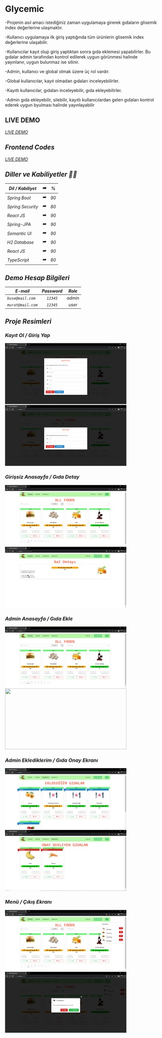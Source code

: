 # Glycemic
-Projenin asıl amacı istediğiniz zaman uygulamaya girerek gıdaların glisemik index değerlerine ulaşmaktır. 

-Kullanıcı uygulamaya ilk giriş yaptığında tüm ürünlerin glisemik index değerlerine ulaşabilir. 

-Kullanıcılar kayıt olup giriş yaptıktan sonra gıda eklemesi yapabilirler. Bu gıdalar admin tarafından kontrol edilerek uygun görünmesi halinde yayınlanır, uygun bulunmaz ise silinir.

-Admin, kullanıcı ve global olmak üzere üç rol vardır. 

-Global kullanıcılar, kayıt olmadan gıdaları inceleyebilirler.

-Kayıtlı kullanıcılar, gıdaları inceleyebilir, gıda ekleyebilirler.

-Admin gıda ekleyebilir, silebilir, kayıtlı kullanıcılardan gelen gıdaları kontrol ederek uygun byulması halinde yayınlayabilir

 ## LIVE DEMO
 <p><em><a href="https://glycemicindex.herokuapp.com/">LIVE DEMO</a></br>
 
 ## Frontend Codes
 <p><em><a href="https://github.com/Buse5/Glycemic-FrontEnd">LIVE DEMO</a></br>
  
 ## Diller ve Kabiliyetler 👩‍💻

| Dil / Kabiliyet | :arrow_right: | % |
| ------------- |:-------------:|:-------------:|
| Spring Boot | :arrow_right: | 90 |
| Spring Security | :arrow_right: | 80 |
| React JS | :arrow_right: | 90 |
| Spring-JPA | :arrow_right: | 90 |
| Semantic UI | :arrow_right: | 90 |
| H2 Database | :arrow_right: | 90 |
| React JS | :arrow_right: | 90 |
| TypeScript | :arrow_right: | 80 |

## Demo Hesap Bilgileri

| E-mail | Password | Role |
| ------------- |:-------------:|:-------------:|
| ```buse@mail.com``` | ```12345``` | admin |
| ```murat@mail.com```| ```12345``` | user|

## Proje Resimleri

### Kayıt Ol / Giriş Yap
<a href="https://github.com/Buse5/Glycemic/blob/master/Images/Kay%C4%B1tOl.PNG" target="_blank">
<img src="https://github.com/Buse5/Glycemic/blob/master/Images/Kay%C4%B1tOl.PNG" width="400" height="200" style="max-width:100%;"></a>

<a href="https://github.com/Buse5/Glycemic/blob/master/Images/Girisyap.PNG" target="_blank">
<img src="https://github.com/Buse5/Glycemic/blob/master/Images/Girisyap.PNG" width="400" height="200" style="max-width:100%;"></a>

### Girişsiz Anasayfa / Gıda Detay

<a href="https://github.com/Buse5/Glycemic/blob/master/Images/GirissizAnasayfa.PNG" target="_blank">
<img src="https://github.com/Buse5/Glycemic/blob/master/Images/GirissizAnasayfa.PNG" width="400" height="200" style="max-width:100%;"></a>

<a href="https://github.com/Buse5/Glycemic/blob/master/Images/Detay.PNG" target="_blank">
<img src="https://github.com/Buse5/Glycemic/blob/master/Images/Detay.PNG" width="400" height="200" style="max-width:100%;"></a>

### Admin Anasayfa / Gıda Ekle

<a href="https://github.com/Buse5/Glycemic/blob/master/Images/AdminAnasayfa.PNG" target="_blank">
<img src="https://github.com/Buse5/Glycemic/blob/master/Images/AdminAnasayfa.PNG" width="400" height="200" style="max-width:100%;"></a>

<a href="https://github.com/Buse5/Glycemic/blob/master/Images/G%C4%B1daEkle.PNG" target="_blank">
<img src="https://github.com/Buse5/Glycemic/blob/master/Images/G%C4%B1daEkle.PNG" width="400" height="200" style="max-width:100%;"></a>

### Admin Eklediklerim / Gıda Onay Ekranı

<a href="https://github.com/Buse5/Glycemic/blob/master/Images/AdminEklediklerim.PNG" target="_blank">
<img src="https://github.com/Buse5/Glycemic/blob/master/Images/AdminEklediklerim.PNG" width="400" height="200" style="max-width:100%;"></a>

<a href="https://github.com/Buse5/Glycemic/blob/master/Images/AdminOnay.PNG" target="_blank">
<img src="https://github.com/Buse5/Glycemic/blob/master/Images/AdminOnay.PNG" width="400" height="200" style="max-width:100%;"></a>

### Menü / Çıkış Ekranı

<a href="https://github.com/Buse5/Glycemic/blob/master/Images/Men%C3%BCn%C3%BCz.PNG" target="_blank">
<img src="https://github.com/Buse5/Glycemic/blob/master/Images/Men%C3%BCn%C3%BCz.PNG" width="400" height="200" style="max-width:100%;"></a>

<a href="https://github.com/Buse5/Glycemic/blob/master/Images/%C3%87%C4%B1k%C4%B1%C5%9F%C4%B0%C5%9Flemi.PNG" target="_blank">
<img src="https://github.com/Buse5/Glycemic/blob/master/Images/%C3%87%C4%B1k%C4%B1%C5%9F%C4%B0%C5%9Flemi.PNG" width="400" height="200" style="max-width:100%;"></a>

